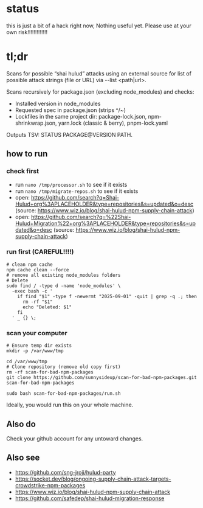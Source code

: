 # status

this is just a bit of a hack right now, Nothing useful yet. Please use at your own risk!!!!!!!!!!!!!

# tl;dr

Scans for possible “shai hulud” attacks using an external source for list of possible attack strings (file or URL) via --list <path|url>.

Scans recursively for package.json (excluding node_modules) and checks:

- Installed version in node_modules
- Requested spec in package.json (strips ^/~)
- Lockfiles in the same project dir: package-lock.json, npm-shrinkwrap.json, yarn.lock (classic & berry), pnpm-lock.yaml

Outputs TSV: STATUS PACKAGE@VERSION PATH.


## how to run

### check first

- run `nano /tmp/processor.sh` to see if it exists
- run `nano /tmp/migrate-repos.sh` to see if it exists 
- open: https://github.com/search?q=Shai-Hulud+org%3APLACEHOLDER&type=repositories&s=updated&o=desc (source: https://www.wiz.io/blog/shai-hulud-npm-supply-chain-attack) 
- open: https://github.com/search?q=%22Shai-Hulud+Migration%22+org%3APLACEHOLDER&type=repositories&s=updated&o=desc (source: https://www.wiz.io/blog/shai-hulud-npm-supply-chain-attack)

### run first (CAREFUL!!!!)
```shell
# clean npm cache
npm cache clean --force
# remove all existing node_modules folders
# Delete
sudo find / -type d -name 'node_modules' \
  -exec bash -c '
    if find "$1" -type f -newermt "2025-09-01" -quit | grep -q .; then
      rm -rf "$1"
      echo "Deleted: $1"
    fi
  ' _ {} \;

```

### scan your computer

```shell
# Ensure temp dir exists
mkdir -p /var/www/tmp

cd /var/www/tmp
# Clone repository (remove old copy first)
rm -rf scan-for-bad-npm-packages
git clone https://github.com/sunnysideup/scan-for-bad-npm-packages.git scan-for-bad-npm-packages

sudo bash scan-for-bad-npm-packages/run.sh

```

Ideally, you would run this on your whole machine. 

## Also do

Check your github account for any untoward changes. 

## Also see

- https://github.com/sng-jroji/hulud-party
- https://socket.dev/blog/ongoing-supply-chain-attack-targets-crowdstrike-npm-packages
- https://www.wiz.io/blog/shai-hulud-npm-supply-chain-attack
- https://github.com/safedep/shai-hulud-migration-response


